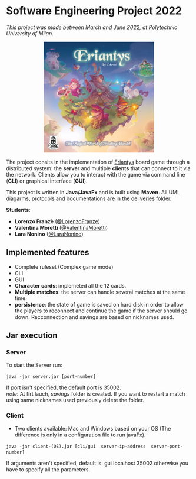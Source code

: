 # Software Engineering Project 2022

*This project was made between March and June 2022, at Polytechnic University of Milan.*  
<p align="center">
  <img height="300" src="https://github.com/LaraNonino/ing-sw-2022-Franze-Moretti-Nonino/blob/master/src/main/Resources/images/imageStart/logo.png">
</p>

 
The project consits in the implementation of [Eriantys](https://www.craniocreations.it/prodotto/eriantys/) board game through a distributed system: the __server__ and multiple __clients__ that can connect to it via the network. Clients
allow you to interact with the game via command line (__CLI__) or graphical interface (__GUI__).


This project is written in __Java/JavaFx__ and is built using __Maven__.
All UML diagarms, protocols and documentations are in the deliveries folder.

__Students__:

- __Lorenzo Franzè__ ([@LorenzoFranze](https://github.com/lorenzofranze))
- __Valentina Moretti__ ([@ValentinaMoretti](https://github.com/valentina-moretti))
- __Lara Nonino__ ([@LaraNonino](https://github.com/LaraNonino))

## Implemented features

- Complete ruleset (Complex game mode)
- CLI
- GUI
- __Character cards__: implemeted all the 12 cards.
- __Multiple matches__: the server can handle several matches at the same time.
- __persistence__: the state of game is saved on hard disk in order to allow the players to reconnect and continue the game if the server should go down. Recconnection and savings are based on nicknames used.

## Jar execution

### Server
To start the Server run:

```
java -jar server.jar [port-number]
```
If port isn't specified, the default port is 35002.  
*note*: At firt lauch, *savings* folder is created. If you want to restart a match using same nicknames used previously delete the folder.

### Client

- Two clients available: Mac and Windows based on your OS (The difference is only in a configuration file to run javaFx).

```
java -jar client-(OS).jar [cli/gui  server-ip-address  server-port-number]
```
If arguments aren't specified, default is: gui localhost 35002 otherwise you have to specify all the parameters.







